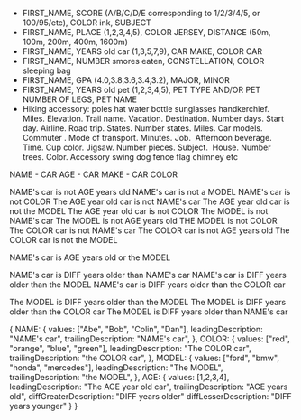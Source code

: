 - FIRST_NAME, SCORE (A/B/C/D/E corresponding to 1/2/3/4/5, or 100/95/etc), COLOR ink, SUBJECT
- FIRST_NAME, PLACE (1,2,3,4,5), COLOR JERSEY, DISTANCE (50m, 100m, 200m, 400m, 1600m)
- FIRST_NAME, YEARS old car (1,3,5,7,9), CAR MAKE, COLOR CAR
- FIRST_NAME, NUMBER smores eaten, CONSTELLATION, COLOR sleeping bag
- FIRST_NAME, GPA (4.0,3.8,3.6,3.4,3.2), MAJOR, MINOR
- FIRST_NAME, YEARS old pet (1,2,3,4,5), PET TYPE AND/OR PET NUMBER OF LEGS, PET NAME
- Hiking accessory: poles hat water bottle sunglasses handkerchief. Miles. Elevation. Trail name.
Vacation. Destination. Number days. Start day. Airline.
Road trip. States. Number states. Miles. Car models.
Commuter . Mode of transport. Minutes. Job. 
Afternoon beverage. Time. Cup color.
Jigsaw. Number pieces. Subject. 
House. Number trees. Color. Accessory swing dog fence flag chimney etc

NAME - CAR AGE - CAR MAKE - CAR COLOR

NAME's car is not AGE years old
NAME's car is not a MODEL
NAME's car is not COLOR
The AGE year old car is not NAME's car
The AGE year old car is not the MODEL
The AGE year old car is not COLOR
The MODEL is not NAME's car
The MODEL is not AGE years old
THE MODEL is not COLOR
The COLOR car is not NAME's car
The COLOR car is not AGE years old
The COLOR car is not the MODEL

NAME's car is AGE years old or the MODEL

NAME's car is DIFF years older than NAME's car
NAME's car is DIFF years older than the MODEL
NAME's car is DIFF years older than the COLOR car

The MODEL is DIFF years older than the MODEL
The MODEL is DIFF years older than the COLOR car
The MODEL is DIFF years older than NAME's car

{
  NAME: {
    values: ["Abe", "Bob", "Colin", "Dan"],
    leadingDescription: "NAME's car",
    trailingDescription: "NAME's car",
    },
  COLOR: {
    values: ["red", "orange", "blue", "green"],
    leadingDescription: "The COLOR car",
    trailingDescription: "the COLOR car",
    },
  MODEL: {
    values: ["ford", "bmw", "honda", "mercedes"],
    leadingDescription: "The MODEL",
    trailingDescription: "the MODEL",
    },
  AGE: {
    values: [1,2,3,4],
    leadingDescription: "The AGE year old car",
    trailingDescription: "AGE years old",
    diffGreaterDescription: "DIFF years older"
    diffLesserDescription: "DIFF years younger"
    }
}
